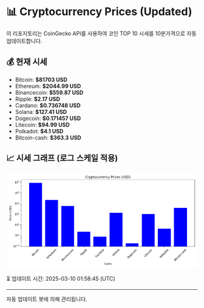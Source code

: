 
# 📊 Cryptocurrency Prices (Updated)

이 리포지토리는 CoinGecko API를 사용하여 코인 TOP 10 시세를 10분가격으로 자동 업데이트합니다.

## 💰 현재 시세
- Bitcoin: **$81703 USD**
- Ethereum: **$2044.99 USD**
- Binancecoin: **$559.87 USD**
- Ripple: **$2.17 USD**
- Cardano: **$0.736748 USD**
- Solana: **$127.41 USD**
- Dogecoin: **$0.171457 USD**
- Litecoin: **$94.99 USD**
- Polkadot: **$4.1 USD**
- Bitcoin-cash: **$363.3 USD**

## 📈 시세 그래프 (로그 스케일 적용)
![Crypto Prices](crypto_prices.png)

⏳ 업데이트 시간: 2025-03-10 01:58:45 (UTC)

---
자동 업데이트 봇에 의해 관리됩니다.
